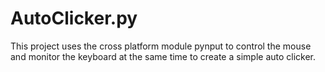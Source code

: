# AutoClicker.py
This project uses the cross platform module pynput to control the mouse and monitor the keyboard at the same time to create a simple auto clicker.
